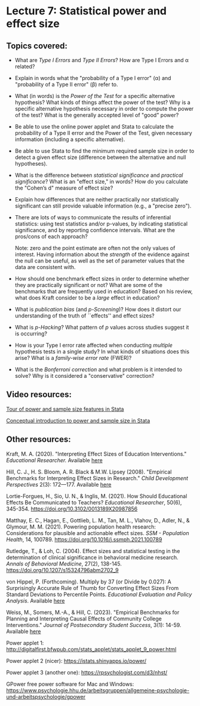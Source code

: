 # Lecture 7: Statistical power and effect size

## Topics covered:

* What are *Type I Errors* and *Type II Errors*?  How are Type I Errors and α related?

* Explain in words what the "probability of a Type I error" (α) and "probability of a Type II error" (β) refer to.

* What (in words) is the *Power of the Test* for a specific alternative hypothesis? What kinds of things affect the power of the test? Why is a specific alternative hypothesis necessary in order to compute the power of the test? What is the generally accepted level of "good" power?

* Be able to use the online power applet and Stata to calculate the probability of a Type II error and the Power of the Test, given necessary information (including a specific alternative).

* Be able to use Stata to find the minimum required sample size in order to detect a given effect size (difference between the alternative and null hypotheses).

* What is the difference between *statistical significance* and *practical significance*? What is an "effect size," in words? How do you calculate the "Cohen’s d" measure of effect size?

* Explain how differences that are neither practically nor statistically significant can still provide valuable information (e.g., a "precise zero").

* There are lots of ways to communicate the results of inferential statistics: using test statistics and/or p-values, by indicating statistical significance, and by reporting confidence intervals. What are the pros/cons of each approach?

	Note: zero and the point estimate are often not the only values of interest. Having information about the *strength* of the evidence against the null can be useful, as well as the set of parameter values that the data are consistent with. 

* How should one benchmark effect sizes in order to determine whether they are practically significant or not? What are some of the benchmarks that are frequently used in education? Based on his review, what does Kraft consider to be a *large* effect in education?

* What is *publication bias* (and *p-Screening*)? How does it distort our understanding of the truth of ``effects'' and effect sizes?

* What is *p-Hacking*? What pattern of *p* values across studies suggest it is occurring?

* How is your Type I error rate affected when conducting *multiple* hypothesis tests in a single study? In what kinds of situations does this arise? What is a *family-wise error rate* (FWER)?

* What is the *Bonferroni correction* and what problem is it intended to solve? Why is it considered a "conservative" correction?

## Video resources:

[Tour of power and sample size features in Stata](https://www.youtube.com/watch?v=szNkh8Z7Op8)

[Conceptual introduction to power and sample size in Stata](https://www.youtube.com/watch?v=QBONLUp7i28)

## Other resources:

Kraft, M. A. (2020). "Interpreting Effect Sizes of Education Interventions." *Educational Researcher.* Available [here](https://journals.sagepub.com/doi/10.3102/0013189X20912798)

Hill, C. J., H. S. Bloom, A. R. Black & M.W. Lipsey (2008). "Empirical Benchmarks for Interpreting Effect Sizes in Research." *Child Development Perspectives* 2(3): 172—177. Available [here](https://srcd.onlinelibrary.wiley.com/doi/abs/10.1111/j.1750-8606.2008.00061.x)

Lortie-Forgues, H., Sio, U. N., & Inglis, M. (2021). How Should Educational Effects Be Communicated to Teachers? *Educational Researcher*, 50(6), 345-354. https://doi.org/10.3102/0013189X20987856

Matthay, E. C., Hagan, E., Gottlieb, L. M., Tan, M. L., Vlahov, D., Adler, N., & Glymour, M. M. (2021). Powering population health research: Considerations for plausible and actionable effect sizes. *SSM - Population Health*, 14, 100789. https://doi.org/10.1016/j.ssmph.2021.100789 

Rutledge, T., & Loh, C. (2004). Effect sizes and statistical testing in the determination of clinical significance in behavioral medicine research. *Annals of Behavioral Medicine*, 27(2), 138-145. https://doi.org/10.1207/s15324796abm2702_9 

von Hippel, P. (Forthcoming). Multiply by 37 (or Divide by 0.027): A Surprisingly Accurate Rule of Thumb for Converting Effect Sizes From Standard Deviations to Percentile Points. *Educational Evaluation and Policy Analysis*. Available [here](https://journals.sagepub.com/doi/abs/10.3102/01623737241239677)

Weiss, M., Somers, M.-A., & Hill, C. (2023). "Empirical Benchmarks for Planning and Interpreting Causal Effects of Community College Interventions." *Journal of Postsecondary Student Success*, 3(1): 14-59. Available [here](https://doi.org/10.33009/fsop_jpss132759)

Power applet 1: http://digitalfirst.bfwpub.com/stats_applet/stats_applet_9_power.html

Power applet 2 (nicer): https://istats.shinyapps.io/power/

Power applet 3 (another one): https://rpsychologist.com/d3/nhst/

GPower free power software for Mac and Windows: https://www.psychologie.hhu.de/arbeitsgruppen/allgemeine-psychologie-und-arbeitspsychologie/gpower

<!---
	x&#772; for x-bar
	&pi; for pi
	p&#770; for p-hat
	&mu; for mu
	&sigma; for sigma
	H<sub>0</sub> to use subscript
--->
